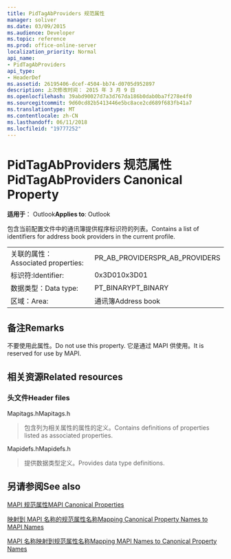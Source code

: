 ```yaml
---
title: PidTagAbProviders 规范属性
manager: soliver
ms.date: 03/09/2015
ms.audience: Developer
ms.topic: reference
ms.prod: office-online-server
localization_priority: Normal
api_name:
- PidTagAbProviders
api_type:
- HeaderDef
ms.assetid: 26195406-dcef-4504-bb74-d0705d952897
description: 上次修改时间： 2015 年 3 月 9 日
ms.openlocfilehash: 39abd90027d7a3d767da186b0dab0ba7f278e4f0
ms.sourcegitcommit: 9d60cd82b5413446e5bc8ace2cd689f683fb41a7
ms.translationtype: MT
ms.contentlocale: zh-CN
ms.lasthandoff: 06/11/2018
ms.locfileid: "19777252"
---
```

# <a name="pidtagabproviders-canonical-property"></a><span data-ttu-id="613d3-103">PidTagAbProviders 规范属性</span><span class="sxs-lookup"><span data-stu-id="613d3-103">PidTagAbProviders Canonical Property</span></span>

  
  
<span data-ttu-id="613d3-104">**适用于**： Outlook</span><span class="sxs-lookup"><span data-stu-id="613d3-104">**Applies to**: Outlook</span></span> 
  
<span data-ttu-id="613d3-105">包含当前配置文件中的通讯簿提供程序标识符的列表。</span><span class="sxs-lookup"><span data-stu-id="613d3-105">Contains a list of identifiers for address book providers in the current profile.</span></span> 
  
|||
|:-----|:-----|
|<span data-ttu-id="613d3-106">关联的属性：</span><span class="sxs-lookup"><span data-stu-id="613d3-106">Associated properties:</span></span>  <br/> |<span data-ttu-id="613d3-107">PR_AB_PROVIDERS</span><span class="sxs-lookup"><span data-stu-id="613d3-107">PR_AB_PROVIDERS</span></span>  <br/> |
|<span data-ttu-id="613d3-108">标识符:</span><span class="sxs-lookup"><span data-stu-id="613d3-108">Identifier:</span></span>  <br/> |<span data-ttu-id="613d3-109">0x3D01</span><span class="sxs-lookup"><span data-stu-id="613d3-109">0x3D01</span></span>  <br/> |
|<span data-ttu-id="613d3-110">数据类型：</span><span class="sxs-lookup"><span data-stu-id="613d3-110">Data type:</span></span>  <br/> |<span data-ttu-id="613d3-111">PT_BINARY</span><span class="sxs-lookup"><span data-stu-id="613d3-111">PT_BINARY</span></span>  <br/> |
|<span data-ttu-id="613d3-112">区域：</span><span class="sxs-lookup"><span data-stu-id="613d3-112">Area:</span></span>  <br/> |<span data-ttu-id="613d3-113">通讯簿</span><span class="sxs-lookup"><span data-stu-id="613d3-113">Address book</span></span>  <br/> |
   
## <a name="remarks"></a><span data-ttu-id="613d3-114">备注</span><span class="sxs-lookup"><span data-stu-id="613d3-114">Remarks</span></span>

<span data-ttu-id="613d3-115">不要使用此属性。</span><span class="sxs-lookup"><span data-stu-id="613d3-115">Do not use this property.</span></span> <span data-ttu-id="613d3-116">它是通过 MAPI 供使用。</span><span class="sxs-lookup"><span data-stu-id="613d3-116">It is reserved for use by MAPI.</span></span>
  
## <a name="related-resources"></a><span data-ttu-id="613d3-117">相关资源</span><span class="sxs-lookup"><span data-stu-id="613d3-117">Related resources</span></span>

### <a name="header-files"></a><span data-ttu-id="613d3-118">头文件</span><span class="sxs-lookup"><span data-stu-id="613d3-118">Header files</span></span>

<span data-ttu-id="613d3-119">Mapitags.h</span><span class="sxs-lookup"><span data-stu-id="613d3-119">Mapitags.h</span></span>
  
> <span data-ttu-id="613d3-120">包含列为相关属性的属性的定义。</span><span class="sxs-lookup"><span data-stu-id="613d3-120">Contains definitions of properties listed as associated properties.</span></span>
    
<span data-ttu-id="613d3-121">Mapidefs.h</span><span class="sxs-lookup"><span data-stu-id="613d3-121">Mapidefs.h</span></span>
  
> <span data-ttu-id="613d3-122">提供数据类型定义。</span><span class="sxs-lookup"><span data-stu-id="613d3-122">Provides data type definitions.</span></span>
    
## <a name="see-also"></a><span data-ttu-id="613d3-123">另请参阅</span><span class="sxs-lookup"><span data-stu-id="613d3-123">See also</span></span>



[<span data-ttu-id="613d3-124">MAPI 规范属性</span><span class="sxs-lookup"><span data-stu-id="613d3-124">MAPI Canonical Properties</span></span>](mapi-canonical-properties.md)
  
[<span data-ttu-id="613d3-125">映射到 MAPI 名称的规范属性名称</span><span class="sxs-lookup"><span data-stu-id="613d3-125">Mapping Canonical Property Names to MAPI Names</span></span>](mapping-canonical-property-names-to-mapi-names.md)
  
[<span data-ttu-id="613d3-126">MAPI 名称映射到规范属性名称</span><span class="sxs-lookup"><span data-stu-id="613d3-126">Mapping MAPI Names to Canonical Property Names</span></span>](mapping-mapi-names-to-canonical-property-names.md)

